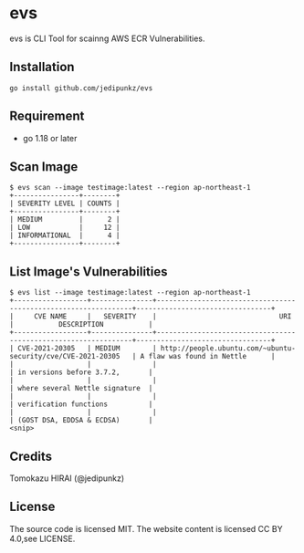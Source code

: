 # evs

evs is CLI Tool for scainng AWS ECR Vulnerabilities. 

## Installation

```shell
go install github.com/jedipunkz/evs
```

## Requirement

- go 1.18 or later

## Scan Image

```shell
$ evs scan --image testimage:latest --region ap-northeast-1
+----------------+--------+
| SEVERITY LEVEL | COUNTS |
+----------------+--------+
| MEDIUM         |      2 |
| LOW            |     12 |
| INFORMATIONAL  |      4 |
+----------------+--------+
```

## List Image's Vulnerabilities

```
$ evs list --image testimage:latest --region ap-northeast-1
+------------------+---------------+----------------------------------------------------------------+---------------------------------+
|     CVE NAME     |   SEVERITY    |                              URI                               |           DESCRIPTION           |
+------------------+---------------+----------------------------------------------------------------+---------------------------------+
| CVE-2021-20305   | MEDIUM        | http://people.ubuntu.com/~ubuntu-security/cve/CVE-2021-20305   | A flaw was found in Nettle      |
|                  |               |                                                                | in versions before 3.7.2,       |
|                  |               |                                                                | where several Nettle signature  |
|                  |               |                                                                | verification functions          |
|                  |               |                                                                | (GOST DSA, EDDSA & ECDSA)       |
<snip>
```

## Credits

Tomokazu HIRAI (@jedipunkz)


## License
The source code is licensed MIT. The website content is licensed CC BY 4.0,see LICENSE.
